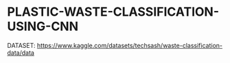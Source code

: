 # PLASTIC-WASTE-CLASSIFICATION-USING-CNN

DATASET: https://www.kaggle.com/datasets/techsash/waste-classification-data/data
